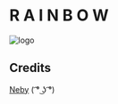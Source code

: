 # R A I N B O W
![logo](https://gcdnb.pbrd.co/images/H61vCYHAakaS.gif)

## Credits

[Neby](https://thunderstore.io/c/lethal-company/p/Nebulaetrix/) ( ͡° ͜ʖ ͡°) 
